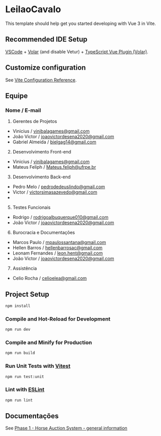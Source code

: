 # LeilaoCavalo

This template should help get you started developing with Vue 3 in Vite.

## Recommended IDE Setup

[VSCode](https://code.visualstudio.com/) + [Volar](https://marketplace.visualstudio.com/items?itemName=Vue.volar) (and disable Vetur) + [TypeScript Vue Plugin (Volar)](https://marketplace.visualstudio.com/items?itemName=Vue.vscode-typescript-vue-plugin).

## Customize configuration

See [Vite Configuration Reference](https://vitejs.dev/config/).

## Equipe
### Nome / E-mail

1. Gerentes de Projetos
- Vinicius  /  vinibalagames@gmail.com
- João Victor /  joaovictordesena2020@gmail.com
- Gabriel Almeida / bielgag14@gmail.com

2. Desenvolvimento Front-end
- Vinicius  /  vinibalagames@gmail.com
- Mateus Feliph / Mateus.feliph@ufrpe.br

3. Desenvolvimento Back-end
- Pedro Melo / pedrodedeuslindo@gmail.com
- Victor / victorsimasazevedo@gmail.com
- 

5. Testes Funcionais
- Rodrigo  / rodrigoalbuquerque010@gmail.com
- João Victor /  joaovictordesena2020@gmail.com
  

6. Burocracia e Documentações
- Marcos Paulo   /  mpaulossantana@gmail.com 
- Hellen Barros / hellenbarrosac@gmail.com
- Leonam Fernandes / leon.hent@gmail.com
- João Victor /  joaovictordesena2020@gmail.com
  
7. Assistência
- Celio Rocha / celioelea@gmail.com
  

## Project Setup

```sh
npm install
```

### Compile and Hot-Reload for Development

```sh
npm run dev
```

### Compile and Minify for Production

```sh
npm run build
```

### Run Unit Tests with [Vitest](https://vitest.dev/)

```sh
npm run test:unit
```

### Lint with [ESLint](https://eslint.org/)

```sh
npm run lint
```
## Documentações

See [Phase 1 - Horse Auction System - general information](https://github.com/vini-barbo/LeilaoCavalo/issues/2)
